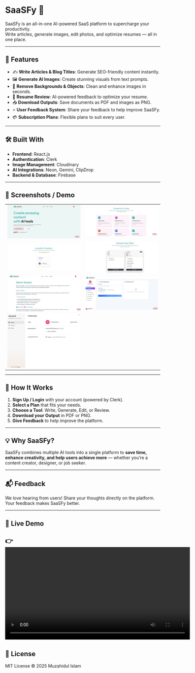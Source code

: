
# SaaSFy 🚀

SaaSFy is an all-in-one AI-powered SaaS platform to supercharge your productivity.  
Write articles, generate images, edit photos, and optimize resumes — all in one place.

---

## 🌟 Features

- ✍️ **Write Articles & Blog Titles**: Generate SEO-friendly content instantly.  
- 🖼️ **Generate AI Images**: Create stunning visuals from text prompts.  
- 🧹 **Remove Backgrounds & Objects**: Clean and enhance images in seconds.  
- 📄 **Resume Review**: AI-powered feedback to optimize your resume.  
- 📥 **Download Outputs**: Save documents as PDF and images as PNG.  
- ⭐ **User Feedback System**: Share your feedback to help improve SaaSFy.  
- 💳 **Subscription Plans**: Flexible plans to suit every user.  

---

## 🛠️ Built With

- **Frontend**: React.js  
- **Authentication**: Clerk  
- **Image Management**: Cloudinary  
- **AI Integrations**: Neon, Gemini, ClipDrop  
- **Backend & Database**: Firebase  

---

## 🎨 Screenshots / Demo
<table>
  <tr>
    <td><img src="client/public/preview/1.jpg" width="100%"></td>
    <td><img src="client/public/preview/2.jpg" width="100%"></td>
 
  </tr>
    <tr>
      <td><img src="client/public/preview/3.jpg" width="100%"></td>
      <td><img src="client/public/preview/4.jpg" width="100%"></td>
  </tr>
  <tr>
     <td><img src="client/public/preview/about.jpg" width="100%"></td>
     <td><img src="client/public/preview/dashboard.jpg" width="100%"></td>
  </tr>
  <tr>
     <td><img src="client/public/preview/plan.jpg" width="100%"></td>
     <!-- <td><img src="/public/preview/dashboard.jpg" width="100%"></td> -->
  </tr>
</table>

<!-- 1. Homepage  
2. Dashboard  
3. Plan  
4. Feedback   -->

---

## 🚀 How It Works

1. **Sign Up / Login** with your account (powered by Clerk).  
2. **Select a Plan** that fits your needs.  
3. **Choose a Tool**: Write, Generate, Edit, or Review.  
4. **Download your Output** in PDF or PNG.  
5. **Give Feedback** to help improve the platform.  

---

## 💡 Why SaaSFy?

SaaSFy combines multiple AI tools into a single platform to **save time, enhance creativity, and help users achieve more** — whether you’re a content creator, designer, or job seeker.  

---

## 📬 Feedback

We love hearing from users! Share your thoughts directly on the platform.  
Your feedback makes SaaSFy better.  

---

## 🔗 Live Demo

👉<video src="https://res.cloudinary.com/dgmypxszb/video/upload/v1755873896/Untitled_design_4_lunxmw.mp4" 
controls="controls" 
width="600">
</video>
---

## 📄 License

MIT License © 2025 Muzahidul Islam  

<!-- SaaSFy 🚀

SaaSFy is an all-in-one AI-powered SaaS platform to supercharge your productivity. Write articles, generate images, edit photos, and optimize resumes—all in one place.

🌟 Features

✍️ Write Articles & Blog Titles: Generate SEO-friendly content instantly.
🖼️ Generate AI Images: Create stunning visuals from text prompts.
🧹 Remove Backgrounds & Objects: Clean and enhance images in seconds.
📄 Resume Review: AI-powered feedback to optimize your resume.
📥 Download Outputs: Save documents as PDF and images as PNG
⭐ User Feedback System: Share your feedback to help improve SaaSFy.
💳 Subscription Plans: Flexible plans to suit every user.

🛠️ Built With

Frontend: React.js
Authentication: Clerk
Image Management: Cloudinary
AI Integrations: Neon, Gemini, ClipDrop
Backend & Database: Firebase

🎨 Screenshots / Demo

1.Homepage
2.Dashboard
3.Plan
4.Feedback 

🚀 How It Works

Sign Up / Login with your account (powered by Clerk).
Select a Plan that fits your needs.
Choose a Tool: Write, Generate, Edit, or Review.
Download your Output in PDF or PNG.
Give Feedback to help improve the platform.

💡 Why SaaSFy?

SaaSFy combines multiple AI tools into a single platform to save time, enhance creativity, and help users achieve more—whether you’re a content creator, designer, or job seeker.

📬 Feedback

We love hearing from users! Share your thoughts directly on the platform. Your feedback makes SaaSFy better.

🔗 Live Demo


📄 License

MIT License © 2025 Muzahidul Islam -->

